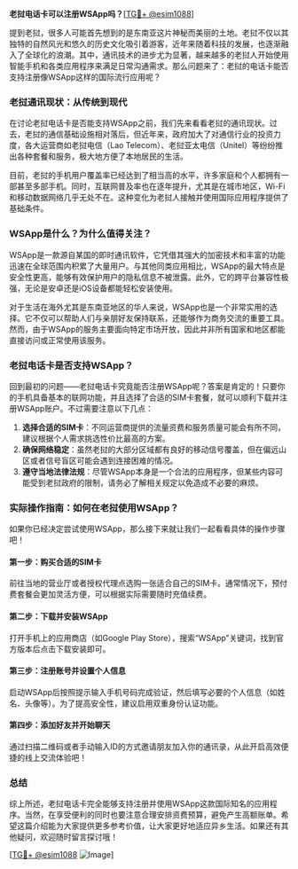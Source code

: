 **老挝电话卡可以注册WSApp吗？**[[TG💪+ @esim1088](https://t.me/s/esim1088)]

提到老挝，很多人可能首先想到的是东南亚这片神秘而美丽的土地。老挝不仅以其独特的自然风光和悠久的历史文化吸引着游客，近年来随着科技的发展，也逐渐融入了全球化的浪潮。其中，通讯技术的进步尤为显著，越来越多的老挝人开始使用智能手机和各类应用程序来满足日常沟通需求。那么问题来了：老挝的电话卡能否支持注册像WSApp这样的国际流行应用呢？

### 老挝通讯现状：从传统到现代

在讨论老挝电话卡是否能支持WSApp之前，我们先来看看老挝的通讯现状。过去，老挝的通信基础设施相对落后，但近年来，政府加大了对通信行业的投资力度，各大运营商如老挝电信（Lao Telecom）、老挝亚太电信（Unitel）等纷纷推出各种套餐和服务，极大地方便了本地居民的生活。

目前，老挝的手机用户覆盖率已经达到了相当高的水平，许多家庭和个人都拥有一部甚至多部手机。同时，互联网普及率也在逐年提升，尤其是在城市地区，Wi-Fi和移动数据网络几乎无处不在。这种变化为老挝人接触并使用国际应用程序提供了基础条件。

### WSApp是什么？为什么值得关注？

WSApp是一款源自某国的即时通讯软件，它凭借其强大的加密技术和丰富的功能迅速在全球范围内积累了大量用户。与其他同类应用相比，WSApp的最大特点是安全性更高，能够有效保护用户的隐私信息不被泄露。此外，它的跨平台兼容性极强，无论是安卓还是iOS设备都能轻松安装使用。

对于生活在海外尤其是东南亚地区的华人来说，WSApp也是一个非常实用的选择。它不仅可以帮助人们与亲朋好友保持联系，还能够作为商务交流的重要工具。然而，由于WSApp的服务主要面向特定市场开放，因此并非所有国家和地区都能直接访问或正常使用该服务。

### 老挝电话卡是否支持WSApp？

回到最初的问题——老挝电话卡究竟能否注册WSApp呢？答案是肯定的！只要你的手机具备基本的联网功能，并且选择了合适的SIM卡套餐，就可以顺利下载并注册WSApp账户。不过需要注意以下几点：

1. **选择合适的SIM卡**：不同运营商提供的流量资费和服务质量可能会有所不同，建议根据个人需求挑选性价比最高的方案。
2. **确保网络稳定**：虽然老挝的大部分区域都有良好的移动信号覆盖，但在偏远山区或者信号盲区可能会遇到连接困难的情况。
3. **遵守当地法律法规**：尽管WSApp本身是一个合法的应用程序，但某些内容可能受到老挝政府的限制，请务必了解相关规定以免造成不必要的麻烦。

### 实际操作指南：如何在老挝使用WSApp？

如果你已经决定尝试使用WSApp，那么接下来就让我们一起看看具体的操作步骤吧！

#### 第一步：购买合适的SIM卡
前往当地的营业厅或者授权代理点选购一张适合自己的SIM卡。通常情况下，预付费套餐会更加灵活方便，可以根据实际需要随时充值续费。

#### 第二步：下载并安装WSApp
打开手机上的应用商店（如Google Play Store），搜索“WSApp”关键词，找到官方版本后点击下载安装即可。

#### 第三步：注册账号并设置个人信息
启动WSApp后按照提示输入手机号码完成验证，然后填写必要的个人信息（如姓名、头像等）。为了提高安全性，建议启用双重身份认证功能。

#### 第四步：添加好友并开始聊天
通过扫描二维码或者手动输入ID的方式邀请朋友加入你的通讯录，从此开启高效便捷的线上交流体验吧！

### 总结

综上所述，老挝电话卡完全能够支持注册并使用WSApp这款国际知名的应用程序。当然，在享受便利的同时也要注意合理安排资费预算，避免产生高额账单。希望这篇介绍能为大家提供更多参考价值，让大家更好地适应异乡生活。如果还有其他疑问，欢迎随时留言探讨哦！

[[TG💪+ @esim1088](https://t.me/s/esim1088) ![Image](https://i.postimg.cc/4NQfJmqS/Snipaste-2025-05-13-00-14-12.png)]